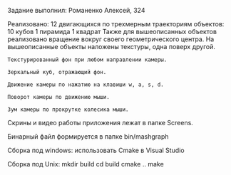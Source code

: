 Задание выполнил:
Романенко Алексей, 324

Реализовано:
	12 двигающихся по трехмерным траекториям объектов:
		10 кубов
		1 пирамида
		1 квадрат
	Также для вышеописанных объектов реализовано вращение вокруг своего геометрического центра.
	На вышеописанные объекты наложены текстуры, одна поверх другой.
	
	Текстурированный фон при любом направлении камеры.
	
	Зеркальный куб, отражающий фон.
	
	Движение камеры по нажатию на клавиши w, a, s, d.
	
	Поворот камеры по движению мыши.
	
	Зум камеры по прокрутке колесика мыши.
	
	
Скрины и видео работы приложения лежат в папке Screens.

Бинарный файл формируется в папке bin/mashgraph

Сборка под windows: использовать Cmake в Visual Studio

Сборка под Unix:
	mkdir build
	cd build
	cmake ..
	make